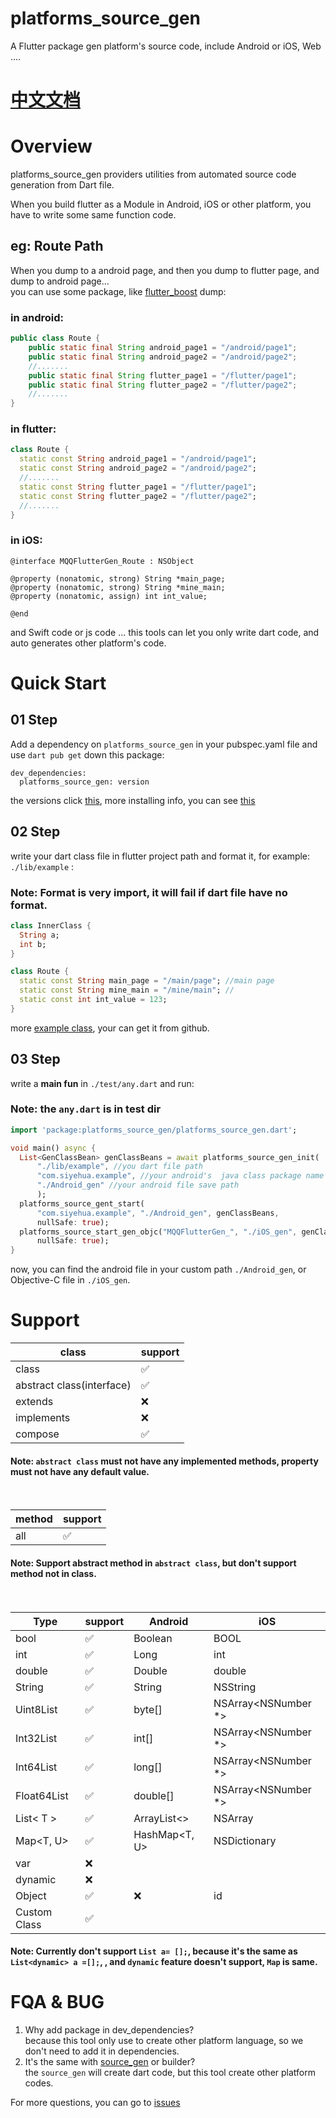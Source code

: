 # platforms_source_gen

A Flutter package gen platform's source code, include Android or iOS, Web ....

# [中文文档](./README_CN.md)

# Overview
platforms_source_gen providers utilities from automated source code generation from Dart file.

When you build flutter as a Module in Android, iOS or other platform, you have to write some same function
code.

## eg: Route Path

When you dump to a android page, and then you dump to flutter page, and dump to android page...
<br>you can use some package, like [flutter_boost](https://github.com/alibaba/flutter_boost) dump:

### in android:<br>

```java
public class Route {
    public static final String android_page1 = "/android/page1";
    public static final String android_page2 = "/android/page2";
    //.......
    public static final String flutter_page1 = "/flutter/page1";
    public static final String flutter_page2 = "/flutter/page2";
    //.......
}

```

### in flutter:<br>

```dart
class Route {
  static const String android_page1 = "/android/page1";
  static const String android_page2 = "/android/page2";
  //.......
  static const String flutter_page1 = "/flutter/page1";
  static const String flutter_page2 = "/flutter/page2";
  //.......
}
```

### in iOS:

```objc
@interface MQQFlutterGen_Route : NSObject

@property (nonatomic, strong) String *main_page;
@property (nonatomic, strong) String *mine_main;
@property (nonatomic, assign) int int_value;

@end
```

and Swift code or js code ...
this tools can let you only write dart code, and auto generates other platform's code.

# Quick Start

## 01 Step

Add a dependency on `platforms_source_gen` in your pubspec.yaml file and use `dart pub get` down this package:


```
dev_dependencies:
  platforms_source_gen: version
```

the versions click [this](https://pub.dev/packages/platforms_source_gen/versions),
more installing info, you can see [this](https://pub.dev/packages/platforms_source_gen/install)

## 02 Step
write your dart class file in flutter project path and format it, for example: `./lib/example` :

### Note: Format is very import, it will fail if dart file have no format.

```dart
class InnerClass {
  String a;
  int b;
}

class Route {
  static const String main_page = "/main/page"; //main page
  static const String mine_main = "/mine/main"; //
  static const int int_value = 123;
}

```

more [example class](https://github.com/siyehua/platforms_source_gen/tree/master/lib/example), your can get it from github.

## 03 Step

write a **main fun**  in `./test/any.dart` and run:

### Note: the `any.dart` is in test dir
```dart
import 'package:platforms_source_gen/platforms_source_gen.dart';

void main() async {
  List<GenClassBean> genClassBeans = await platforms_source_gen_init(
      "./lib/example", //you dart file path
      "com.siyehua.example", //your android's  java class package name
      "./Android_gen" //your android file save path
      );
  platforms_source_gent_start(
      "com.siyehua.example", "./Android_gen", genClassBeans,
      nullSafe: true);
  platforms_source_start_gen_objc("MQQFlutterGen_", "./iOS_gen", genClassBeans,
      nullSafe: true);
}
```
now, you can find the android file in your custom path `./Android_gen`, or Objective-C file in `./iOS_gen`.



# Support
class|support|
----|----|
class|✅|
abstract class(interface) |✅|
extends|❌|
implements |❌|
compose|✅|

#### Note: `abstract class` must not have any implemented methods, property must not have any default value.<br><br><br>


method|support|
----|----|
all|✅|

#### Note: Support abstract method in `abstract class`, but don't support method not in class.<br><br><br>

Type|support|Android|iOS|
----|----|----|----|
bool|✅|Boolean|BOOL|
int|✅|Long|int|
double|✅|Double|double|
String|✅|String|NSString|
Uint8List|✅|byte[]|NSArray<NSNumber *>|
Int32List|✅|int[]|NSArray<NSNumber *>|
Int64List|✅|long[]|NSArray<NSNumber *>|
Float64List|✅|double[]|NSArray<NSNumber *>|
List< T > |✅|ArrayList<>|NSArray|
Map<T, U>|✅|HashMap<T, U>|NSDictionary|
var|❌||
dynamic|❌||
Object|✅|❌|id|
Custom Class|✅||

#### Note: Currently don't support `List a= [];`, because it's the same as `List<dynamic> a =[];`, , and `dynamic` feature doesn't support, `Map` is same.

# FQA & BUG
1. Why add package in dev_dependencies? <br> because this tool only use to create other platform language, so we don't need to add it in dependencies.
2. It's the same with [source_gen](https://pub.dev/packages/source_gen) or builder?<br> the `source_gen` will create dart code, but this tool create other platform codes.

For more questions, you can go to [issues](https://github.com/siyehua/platforms_source_gen/issues)

